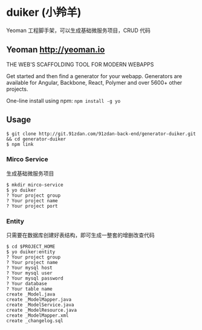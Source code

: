 # duiker (小羚羊)

Yeoman 工程脚手架，可以生成基础微服务项目，CRUD 代码

## Yeoman http://yeoman.io

THE WEB'S SCAFFOLDING TOOL FOR MODERN WEBAPPS

Get started and then find a generator for your webapp. Generators are available for Angular, Backbone, React, Polymer and over 5600+ other projects.

One-line install using npm: `npm install -g yo`

## Usage

```
$ git clone http://git.91zdan.com/91zdan-back-end/generator-duiker.git && cd generator-duiker
$ npm link
```

### Mirco Service

生成基础微服务项目

```
$ mkdir mirco-service
$ yo duiker
? Your project group
? Your project name
? Your project port
```

### Entity

只需要在数据库创建好表结构，即可生成一整套的增删改查代码

```
$ cd $PROJECT_HOME
$ yo duiker:entity
? Your project group
? Your project name
? Your mysql host
? Your mysql user
? Your mysql password
? Your database
? Your table name
create _Model.java
create _ModelMapper.java
create _ModelService.java
create _ModelResource.java
create _ModelMapper.xml
create _changelog.sql
```
